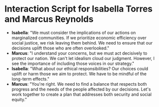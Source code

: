 # Interaction Script for Isabella Torres and Marcus Reynolds

- **Isabella**: "We must consider the implications of our actions on marginalized communities. If we prioritize economic efficiency over social justice, we risk leaving them behind. We need to ensure that our decisions uplift those who are often overlooked."
- **Marcus**: "I understand your concerns, but we must act decisively to protect our nation. We can't let idealism cloud our judgment. However, I see the importance of including those voices in our strategy."
- **Isabella**: "What about our ethical responsibilities? Our choices could uplift or harm those we aim to protect. We have to be mindful of the long-term effects."
- **Marcus**: "You're right. We need to find a balance that respects both progress and the needs of the people affected by our decisions. Let's work together to create a plan that addresses both security and social equity."
